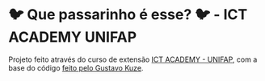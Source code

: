 # 🐦 Que passarinho é esse? 🐦 - ICT ACADEMY UNIFAP

Projeto feito através do curso de extensão [ICT ACADEMY - UNIFAP](https://www2.unifap.br/training/), com a base do código [feito pelo Gustavo Kuze](https://github.com/Gustavo-Kuze/pokemon).

